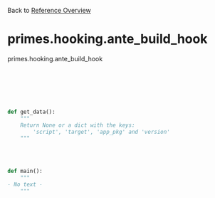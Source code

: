 
Back to [Reference Overview](https://github.com/pyrustic/primes/blob/master/docs/reference)

# primes.hooking.ante_build_hook

primes.hooking.ante_build_hook

<br>


```python

```

<br>

```python

def get_data():
    """
    Return None or a dict with the keys:
        'script', 'target', 'app_pkg' and 'version'
    """

```

<br>

```python

def main():
    """
- No text -
    """

```

